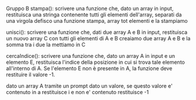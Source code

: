 Gruppo B
stampa(): scrivere una funzione che, dato un array in input, restituisca una stringa contenente tutti gli elementi dell'array, separati da una virgola
defisco una funzione stampa, array tot elementi e la stampiamo

unisci(): scrivere una funzione che, dati due array A e B in input, restituisca un nuovo array C con tutti gli elementi di A e B
creaiamo due array A e B e la somma tra i due la mettiamo in C

cercaIndice(): scrivere una funzione che, dato un array A in input e un elemento E, restituisca l'indice della posizione in cui si trova tale elemento all'interno di A. Se l'elemento E non è presente in A, la funzione deve restituire il valore -1.

dato un array A tramite un prompt dato un valore, se questo valore e' contenuto in a restituisce i e non e' contenuto restituisce -1
